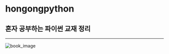 # hongongpython 
## 혼자 공부하는 파이썬 교재 정리
---
![book_image](https://www.hanbit.co.kr/data/books/B2587075793_l.jpg)

